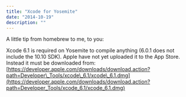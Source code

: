 ```yaml
---
title: "Xcode for Yosemite"
date: "2014-10-19"
description: ""
---
```


A little tip from homebrew to me, to you:

Xcode 6.1 is required on Yosemite to compile anything (6.0.1 does not include the 10.10 SDK). Apple have not yet uploaded it to the App Store. Instead it must be downloaded from: [https://developer.apple.com/downloads/download.action?path=Developer\_Tools/xcode\_6.1/xcode\_6.1.dmg](https://developer.apple.com/downloads/download.action?path=Developer_Tools/xcode_6.1/xcode_6.1.dmg)
